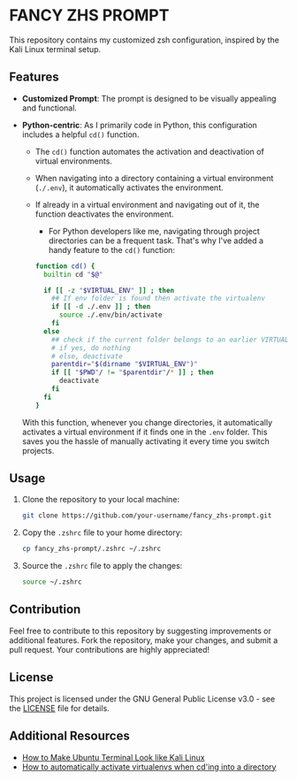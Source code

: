 # FANCY ZHS PROMPT

This repository contains my customized zsh configuration, inspired by the Kali Linux terminal setup.

## Features

- **Customized Prompt**: The prompt is designed to be visually appealing and functional.
- **Python-centric**: As I primarily code in Python, this configuration includes a helpful `cd()` function.
  - The `cd()` function automates the activation and deactivation of virtual environments.
  - When navigating into a directory containing a virtual environment (`./.env`), it automatically activates the environment.
  - If already in a virtual environment and navigating out of it, the function deactivates the environment.
    - For Python developers like me, navigating through project directories can be a frequent task. That's why I've added a handy feature to the `cd()` function:

    ```bash
    function cd() {
      builtin cd "$@"
    
      if [[ -z "$VIRTUAL_ENV" ]] ; then
        ## If env folder is found then activate the virtualenv
        if [[ -d ./.env ]] ; then
          source ./.env/bin/activate
        fi
      else
        ## check if the current folder belongs to an earlier VIRTUAL_ENV folder
        # if yes, do nothing
        # else, deactivate
        parentdir="$(dirname "$VIRTUAL_ENV")"
        if [[ "$PWD"/ != "$parentdir"/* ]] ; then
          deactivate
        fi
      fi
    }
    ```
  
  With this function, whenever you change directories, it automatically activates a virtual environment if it finds one in the `.env` folder. This saves you the hassle of manually activating it every time you switch projects.

## Usage

1. Clone the repository to your local machine:

   ```bash
   git clone https://github.com/your-username/fancy_zhs-prompt.git
   ```

2. Copy the `.zshrc` file to your home directory:

   ```bash
   cp fancy_zhs-prompt/.zshrc ~/.zshrc
   ```

3. Source the `.zshrc` file to apply the changes:

   ```bash
   source ~/.zshrc
   ```

## Contribution

Feel free to contribute to this repository by suggesting improvements or additional features. Fork the repository, make your changes, and submit a pull request. Your contributions are highly appreciated!

## License

This project is licensed under the GNU General Public License v3.0 - see the [LICENSE](LICENSE) file for details.

## Additional Resources

- [How to Make Ubuntu Terminal Look like Kali Linux](https://linuxopsys.com/topics/make-ubuntu-terminal-look-like-kali-linux)
- [How to automatically activate virtualenvs when cd'ing into a directory](https://stackoverflow.com/questions/45216663/how-to-automatically-activate-virtualenvs-when-cding-into-a-directory)

